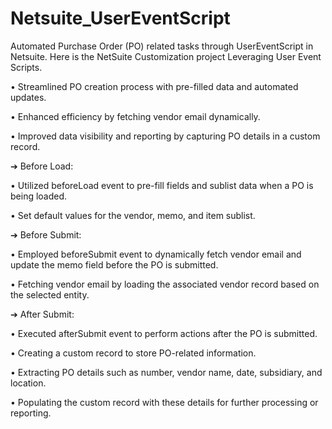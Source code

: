 # Netsuite_UserEventScript
Automated Purchase Order (PO) related tasks through UserEventScript in Netsuite.
Here is the NetSuite Customization project Leveraging User Event Scripts.

• Streamlined PO creation process with pre-filled data and automated updates.

• Enhanced efficiency by fetching vendor email dynamically.

• Improved data visibility and reporting by capturing PO details in a custom record.

➔ Before Load:

• Utilized beforeLoad event to pre-fill fields and sublist data when a PO is being loaded.

• Set default values for the vendor, memo, and item sublist.

➔ Before Submit:

• Employed beforeSubmit event to dynamically fetch vendor email and update the memo field before the PO is submitted.

• Fetching vendor email by loading the associated vendor record based on the selected entity.

➔ After Submit:

• Executed afterSubmit event to perform actions after the PO is submitted.

• Creating a custom record to store PO-related information.

• Extracting PO details such as number, vendor name, date, subsidiary, and location.

• Populating the custom record with these details for further processing or reporting.


